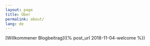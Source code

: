 ```yaml
---
layout: page
title: Über
permalink: about/
lang: de
---
```


[Willkommener Blogbeitrag]({% post_url 2018-11-04-welcome %})
